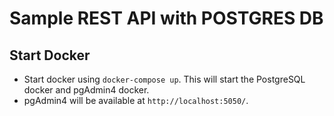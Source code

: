# Sample REST API with POSTGRES DB

## Start Docker

- Start docker using `docker-compose up`. This will start the PostgreSQL docker and pgAdmin4 docker.
- pgAdmin4 will be available at `http://localhost:5050/`.
